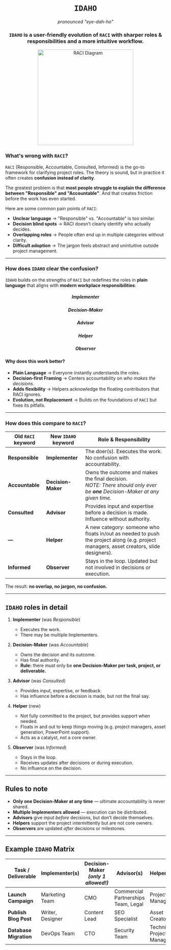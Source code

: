 <div align="center">
    <h1><code>IDAHO</code></h1>
    <p><em>pronounced "eye-dah-ho"</em></p>
    <h3><code>IDAHO</code> is a user-friendly evolution of <code>RACI</code> with sharper roles &amp; responsibilities and a more intuitive workflow.</h3>
    <p align="center">
        <img src=".github/raci_image.avif" alt="RACI Diagram" width="300">
    </p>
</div>

### What's wrong with `RACI`?

`RACI` (Responsible, Accountable, Consulted, Informed) is the go-to framework for clarifying project roles. The theory is sound, but in practice it often creates **confusion instead of clarity**.

The greatest problem is that **most people struggle to explain the difference between "Responsible" and "Accountable"**. And that creates friction before the work has even started. 

Here are some common pain points of `RACI`:
- **Unclear language** → "Responsible" vs. "Accountable" is too similar.  
- **Decision blind spots** → RACI doesn’t clearly identify who actually decides.  
- **Overlapping roles** → People often end up in multiple categories without clarity.  
- **Difficult adoption** → The jargon feels abstract and unintuitive outside project management.  

---

### How does `IDAHO` clear the confusion?

`IDAHO` builds on the strengths of `RACI` but redefines the roles in **plain language** that aligns with **modern workplace responsibilities**:

<div align="center">
<h5>Implementer</h5>
<h5>Decision-Maker</h5>
<h5>Advisor</h5>
<h5>Helper</h5>
<h5>Observer</h5>
</div>

#### Why does this work better?

- **Plain Language** → Everyone instantly understands the roles.  
- **Decision-first Framing** → Centers accountability on *who makes the decisions*.  
- **Adds flexibility** → Helpers acknowledge the floating contributors that RACI ignores.  
- **Evolution, not Replacement** → Builds on the foundations of `RACI` but fixes its pitfalls.  

---

### How does this compare to `RACI`?

| Old `RACI` keyword | New `IDAHO` keyword | Role & Responsibility |
| --- | --- | --- |
| **Responsible** | **Implementer** | The doer(s). Executes the work. No confusion with accountability. |
| **Accountable** | **Decision-Maker** | Owns the outcome and makes the final decision.<br>*NOTE: There should only ever be **one** Decision-Maker at any given time.* |
| **Consulted** | **Advisor** | Provides input and expertise before a decision is made. Influence without authority. |
| **—** | **Helper** | A new category: someone who floats in/out as needed to push the project along (e.g. project managers, asset creators, slide designers). |
| **Informed** | **Observer** | Stays in the loop. Updated but not involved in decisions or execution. |

The result: **no overlap, no jargon, no confusion.**

---

## `IDAHO` roles in detail

1. **Implementer** (was *Responsible*)  
   - Executes the work.  
   - There may be multiple Implementers.  

2. **Decision-Maker** (was *Accountable*)  
   - Owns the decision and its outcome.  
   - Has final authority.  
   - **Rule:** there must only be **one Decision-Maker per task, project, or deliverable.**  

3. **Advisor** (was *Consulted*)  
   - Provides input, expertise, or feedback.  
   - Has influence before a decision is made, but not the final say.  

4. **Helper** (new)  
   - Not fully committed to the project, but provides support when needed.  
   - Floats in and out to keep things moving (e.g. project managers, asset generation, PowerPoint support).  
   - Acts as a catalyst, not a core owner.  

5. **Observer** (was *Informed*)  
   - Stays in the loop.  
   - Receives updates after decisions or during execution.  
   - No influence on the decision.  

---

## Rules to note

- **Only one Decision-Maker at any time** — ultimate accountability is never shared.  
- **Multiple Implementers allowed** — execution can be distributed.  
- **Advisors** give input *before* decisions, but don’t decide themselves.  
- **Helpers** support the project intermittently but are not core owners.  
- **Observers** are updated *after* decisions or milestones.  

---

## Example `IDAHO` Matrix

| Task / Deliverable | Implementer(s) | Decision-Maker *(only 1 allowed!)* | Advisor(s) | Helper(s) | Observer(s) |
|---------------------|----------------|------------------------------------|------------|-----------|-------------|
| **Launch Campaign** | Marketing Team | CMO | Commercial Partnerships Team, Legal | Project Manager | Exec Team |
| **Publish Blog Post** | Writer, Designer | Content Lead | SEO Specialist | Asset Creator | Socials Team |
| **Database Migration** | DevOps Team | CTO | Security Team | Technical Project Manager | Engineering Managers |